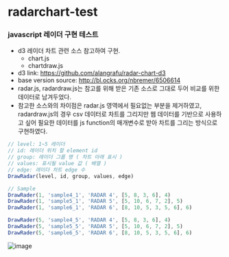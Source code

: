 # radarchart-test
### javascript 레이더 구현 테스트
- d3 레이더 차트 관련 소스 참고하여 구현.
  - chart.js
  - chartdraw.js
- d3 link: https://github.com/alangrafu/radar-chart-d3
- base version source: http://bl.ocks.org/nbremer/6506614
- radar.js, radardraw.js는 참고를 위해 받은 기존 소스로 그대로 두어 비교를 위한 데이터로 남겨두었다.
- 참고한 소스와의 차이점은 radar.js 영역에서 필요없는 부분을 제거하였고, radardraw.js의 경우 csv 데이터로 차트를 그리지만 웹 데이터를 기반으로 사용하고 싶어 필요한 데이터를 js function의 매개변수로 받아 차트를 그리는 방식으로 구현하였다.

``` javascript
// level: 1~5 레이더
// id: 레이더 위치 할 element id
// group: 레이더 그룹 명 ( 차트 아래 표시 )
// values: 표시될 value 값 ( 배열 )
// edge: 레이더 차트 edge 수
DrawRadar(level, id, group, values, edge)

// Sample
DrawRader(1, 'sample4_1', 'RADAR 4', [5, 8, 3, 6], 4)
DrawRader(1, 'sample5_1', 'RADAR 5', [5, 10, 6, 7, 2], 5)
DrawRader(1, 'sample6_1', 'RADAR 6', [8, 10, 5, 3, 5, 6], 6)

DrawRader(5, 'sample4_5', 'RADAR 4', [5, 8, 3, 6], 4)
DrawRader(5, 'sample5_5', 'RADAR 5', [5, 10, 6, 7, 2], 5)
DrawRader(5, 'sample6_5', 'RADAR 6', [8, 10, 5, 3, 5, 6], 6)

```

![image](https://user-images.githubusercontent.com/39644202/214311102-75a1b169-18fe-4f81-8471-48c816f4bd99.png)
